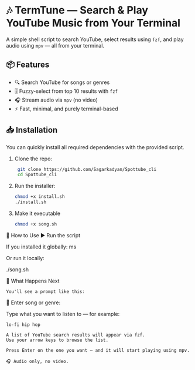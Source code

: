 # 🎶 TermTune — Search & Play YouTube Music from Your Terminal

A simple shell script to search YouTube, select results using `fzf`, and play audio using `mpv` — all from your terminal.

## 📦 Features

- 🔍 Search YouTube for songs or genres
- 🎚️ Fuzzy-select from top 10 results with `fzf`
- 🎧 Stream audio via `mpv` (no video)
- ⚡ Fast, minimal, and purely terminal-based

## 📥 Installation

You can quickly install all required dependencies with the provided script.

1. Clone the repo:
   ```bash
    git clone https://github.com/Sagarkadyan/Spottube_cli
    cd Spottube_cli
2. Run the installer:
   ```bash
   chmod +x install.sh
   ./install.sh
4. Make it executable
   ```bash
   chmod +x song.sh  

🚀 How to Use
▶️ Run the script

If you installed it globally:
ms

Or run it locally:

./song.sh

🎵 What Happens Next

    You'll see a prompt like this:

🎵 Enter song or genre:

Type what you want to listen to — for example:

    lo-fi hip hop

    A list of YouTube search results will appear via fzf.
    Use your arrow keys to browse the list.

    Press Enter on the one you want — and it will start playing using mpv.

    🎧 Audio only, no video.

